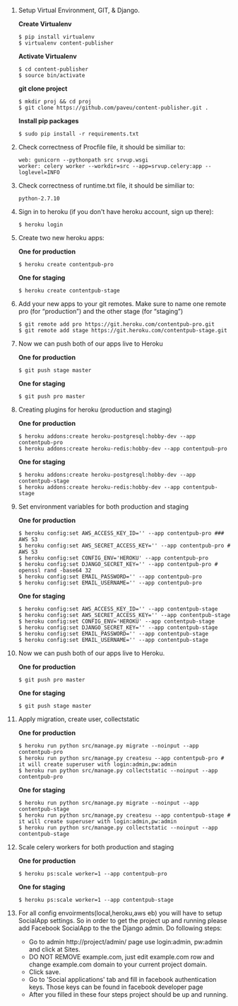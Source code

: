 1. Setup Virtual Environment, GIT, & Django.

	**Create Virtualenv**
	```
	$ pip install virtualenv
	$ virtualenv content-publisher
	```
	
	**Activate Virtualenv** 
	```
	$ cd content-publisher
	$ source bin/activate
	```

	**git clone project**
	```
	$ mkdir proj && cd proj
	$ git clone https://github.com/paveu/content-publisher.git .
	```
	
	**Install pip packages**
	```
	$ sudo pip install -r requirements.txt
	```

2. Check correctness of Procfile file, it should be similiar to:
	```
	web: gunicorn --pythonpath src srvup.wsgi
    worker: celery worker --workdir=src --app=srvup.celery:app --loglevel=INFO
	```
3. Check correctness of runtime.txt file, it should be similiar to:
	```
	python-2.7.10
	```

4. Sign in to heroku (if you don't have heroku account, sign up there):
	```
	$ heroku login
	```

5. Create two new heroku apps:

	**One for production**
	```
	$ heroku create contentpub-pro
	```
	
	**One for staging**
	```
	$ heroku create contentpub-stage
	```
	
6. Add your new apps to your git remotes. Make sure to name one remote pro (for “production”) and the other stage (for “staging”)

	```
    $ git remote add pro https://git.heroku.com/contentpub-pro.git
    $ git remote add stage https://git.heroku.com/contentpub-stage.git
	```

7. Now we can push both of our apps live to Heroku

	**One for production**
	```
	$ git push stage master
	```
	
	**One for staging**
	```
	$ git push pro master
	```

8. Creating plugins for heroku (production and staging)

	**One for production**
	```
	$ heroku addons:create heroku-postgresql:hobby-dev --app contentpub-pro
	$ heroku addons:create heroku-redis:hobby-dev --app contentpub-pro
	```	
	**One for staging**
	```
	$ heroku addons:create heroku-postgresql:hobby-dev --app contentpub-stage
	$ heroku addons:create heroku-redis:hobby-dev --app contentpub-stage
	```	

9. Set environment variables for both production and staging

	**One for production**
	```
    $ heroku config:set AWS_ACCESS_KEY_ID='' --app contentpub-pro ### AWS S3
    $ heroku config:set AWS_SECRET_ACCESS_KEY='' --app contentpub-pro # AWS S3
    $ heroku config:set CONFIG_ENV='HEROKU' --app contentpub-pro
    $ heroku config:set DJANGO_SECRET_KEY='' --app contentpub-pro # openssl rand -base64 32
    $ heroku config:set EMAIL_PASSWORD='' --app contentpub-pro
    $ heroku config:set EMAIL_USERNAME='' --app contentpub-pro
	```	

	**One for staging**
	```
    $ heroku config:set AWS_ACCESS_KEY_ID='' --app contentpub-stage
    $ heroku config:set AWS_SECRET_ACCESS_KEY='' --app contentpub-stage
    $ heroku config:set CONFIG_ENV='HEROKU' --app contentpub-stage
    $ heroku config:set DJANGO_SECRET_KEY='' --app contentpub-stage
    $ heroku config:set EMAIL_PASSWORD='' --app contentpub-stage
    $ heroku config:set EMAIL_USERNAME='' --app contentpub-stage
	```	

10. Now we can push both of our apps live to Heroku.

	**One for production**
	```
    $ git push pro master

	```
	**One for staging**
	```
    $ git push stage master
	```

11. Apply migration, create user, collectstatic

	**One for production**
	```
	$ heroku run python src/manage.py migrate --noinput --app contentpub-pro
	$ heroku run python src/manage.py createsu --app contentpub-pro # it will create superuser with login:admin,pw:admin
	$ heroku run python src/manage.py collectstatic --noinput --app contentpub-pro
	```

	**One for staging**
	```
	$ heroku run python src/manage.py migrate --noinput --app contentpub-stage
	$ heroku run python src/manage.py createsu --app contentpub-stage # it will create superuser with login:admin,pw:admin
	$ heroku run python src/manage.py collectstatic --noinput --app contentpub-stage
	```

12. Scale celery workers for both production and staging

	**One for production**
	```
    $ heroku ps:scale worker=1 --app contentpub-pro
	```
	
	**One for staging**
	```
    $ heroku ps:scale worker=1 --app contentpub-stage
	```

13. For all config envoirments(local,heroku,aws eb) you will have to setup SocialApp settings. So in order to get the project up and running please add Facebook SocialApp to the the Django admin. Do following steps:
	* Go to admin http://project/admin/ page use login:admin, pw:admin and click at Sites.
	* DO NOT REMOVE example.com, just edit example.com row and change example.com domain to your current project domain.
	* Click save.
	* Go to 'Social applications' tab and fill in facebook authentication keys. Those keys can be found in facebook developer page
	* After you filled in these four steps project should be up and running.

